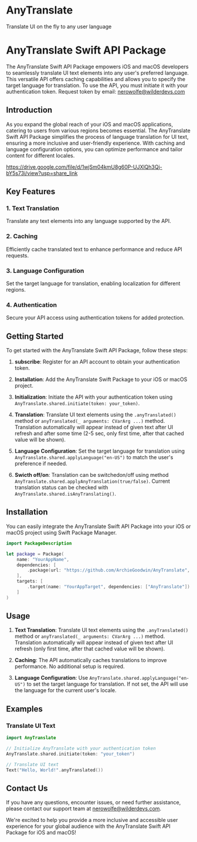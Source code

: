 # AnyTranslate
Translate UI on the fly to any user language 

# AnyTranslate Swift API Package

The AnyTranslate Swift API Package empowers iOS and macOS developers to seamlessly translate UI text elements into any user's preferred language. This versatile API offers caching capabilities and allows you to specify the target language for translation. To use the API, you must initiate it with your authentication token.
Request token by email: nerowolfe@wilderdevs.com

## Introduction

As you expand the global reach of your iOS and macOS applications, catering to users from various regions becomes essential. The AnyTranslate Swift API Package simplifies the process of language translation for UI text, ensuring a more inclusive and user-friendly experience. With caching and language configuration options, you can optimize performance and tailor content for different locales.

https://drive.google.com/file/d/1wjSm04kmU8g60P-UJXlQh3Qj-bY5s73i/view?usp=share_link

## Key Features

### 1. Text Translation
Translate any text elements into any language supported by the API.

### 2. Caching
Efficiently cache translated text to enhance performance and reduce API requests.

### 3. Language Configuration
Set the target language for translation, enabling localization for different regions.

### 4. Authentication
Secure your API access using authentication tokens for added protection.

## Getting Started

To get started with the AnyTranslate Swift API Package, follow these steps:

1. **subscribe**: Register for an API account to obtain your authentication token.

2. **Installation**: Add the AnyTranslate Swift Package to your iOS or macOS project.

3. **Initialization**: Initiate the API with your authentication token using `AnyTranslate.shared.initiate(token: your_token)`.

4. **Translation**: Translate UI text elements using the `.anyTranslated()` method or `anyTranslated(_ arguments: CVarArg ...)` method. Translation automatically will appear instead of given text after UI refresh and after some time (2-5 sec, only first time, after that cached value will be shown). 

5. **Language Configuration**: Set the target language for translation using `AnyTranslate.shared.applyLanguage("en-US")` to match the user's preference if needed.

6. **Swicth off/on**: Translation can be switchedon/off using method `AnyTranslate.shared.applyAnyTranslation(true/false)`. Current translation status can be checked with `AnyTranslate.shared.isAnyTranslating()`.

## Installation

You can easily integrate the AnyTranslate Swift API Package into your iOS or macOS project using Swift Package Manager.

```swift
import PackageDescription

let package = Package(
    name: "YourAppName",
    dependencies: [
        .package(url: "https://github.com/ArchieGoodwin/AnyTranslate", from: "1.0.1")
    ],
    targets: [
        .target(name: "YourAppTarget", dependencies: ["AnyTranslate"])
    ]
)
```

## Usage

1. **Text Translation**: Translate UI text elements using the `.anyTranslated()` method or `anyTranslated(_ arguments: CVarArg ...)` method. Translation automatically will appear instead of given text after UI refresh (only first time, after that cached value will be shown). 

2. **Caching**: The API automatically caches translations to improve performance. No additional setup is required.

3. **Language Configuration**: Use `AnyTranslate.shared.applyLanguage("en-US")` to set the target language for translation. If not set, the API will use the language for the current user's locale.

## Examples

### Translate UI Text

```swift
import AnyTranslate

// Initialize AnyTranslate with your authentication token
AnyTranslate.shared.initiate(token: "your_token")

// Translate UI text
Text("Hello, World!".anyTranslated())
```

## Contact Us

If you have any questions, encounter issues, or need further assistance, please contact our support team at nerowolfe@wilderdevs.com.

We're excited to help you provide a more inclusive and accessible user experience for your global audience with the AnyTranslate Swift API Package for iOS and macOS!
